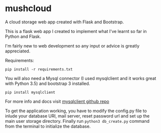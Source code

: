 # mushcloud
A cloud storage web app created with Flask and Bootstrap.

This is a flask web app I created to implement what I've learnt so far in Python and Flask.

I'm fairly new to web development so any input or advice is greatly appreciated.


Requirements:

`pip install -r requirements.txt`

You will also need a Mysql connector (I used mysqlclient and it works great with Python 3.5) and bootstrap 3 installed.

`pip install mysqlclient`

For more info and docs visit [mysqlclient github repo](https://github.com/PyMySQL/mysqlclient-python)


To get the application working, you have to modify the config.py file to inlude your database URI, mail server, reset password url and set up the main user storage directory. Finally run `python3 db_create.py` command from the terminal to initialize the database.
